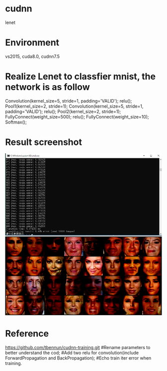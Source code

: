 # cudnn
lenet

# Environment
vs2015, cuda8.0, cudnn7.5

# Realize Lenet to classfier mnist, the network is as follow
Convolution(kernel_size=5, stride=1, padding='VALID');
relu();
Pool1(kernel_size=2, stride=1);
Convolution(kernel_size=5, stride=1, padding='VALID');
relu();
Pool2(kernel_size=2, stride=1);
FullyConnect(weight_size=500);
relu();
FullyConnect(weight_size=10);
Softmax();

# Result screenshot

![image](https://github.com/XPping/cudnn/raw/master/mnist_lenet/result%20screenshot/result.png)
![image](https://github.com/XPping/pytorch-GAN/raw/master/images/dcgan_13_fake.png)

# Reference
https://github.com/tbennun/cudnn-training.git
#Rename parameters to better understand the cod;
#Add two relu for convolution(include ForwardPropagation and BackPropagation);
#Echo train iter error when training.
